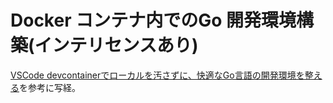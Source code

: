# Docker コンテナ内でのGo 開発環境構築(インテリセンスあり)

[VSCode devcontainerでローカルを汚さずに、快適なGo言語の開発環境を整える](https://zenn.dev/bun913/articles/f0a6c6177a4716)を参考に写経。